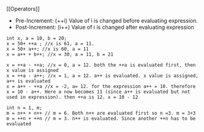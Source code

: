 [[Operators]]
* Pre-Increment: (++i)
	Value of i is changed before evaluating expression.
* Post-Increment: (i++) 
	Value of i is changed after evaluating expression

```
int x, a = 10, b = 20;
x = 50+ ++a ; //x is 61, a = 11. 
x = 50+ a++; //x is 60, a = 11
x = a++ + b++; //x = 30, a = 11, b = 21

x = ++a - ++a; //x = 0, a = 12. both the ++a is evaluated first, then x value is assigned
x = ++a - a++; //x = 1, a = 12. a++ is evaluated. x value is assigned, a++ is evaluated
x = a++ - ++a //x = -2, a= 12. for the expression a++ = 10. therefore x = 10 - a++. Here a now becomes 11 (since a++ is evaluated but not used in expression). then ++a is 12. x = 10 - 12

int n = 1, m;
m = n++ + n++ // m = 6. Both n++ are evaluated first so n =3. m = 3+3
m = ++n + ++n // m = 3. n++ is evaluated. Since another ++n has to be evaluated
```